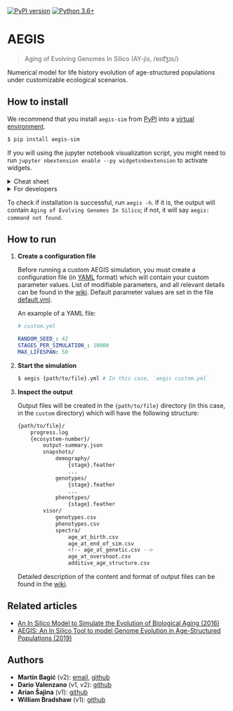 [![PyPI version](https://badge.fury.io/py/aegis-sim.svg)](https://badge.fury.io/py/aegis-sim)
[![Python 3.6+](https://img.shields.io/badge/python-3.6%2B-blue)](https://www.python.org/downloads/release/python-360/)

# AEGIS

> Aging of Evolving Genomes In Silico (AY-jis, /eɪd͡ʒɪs/)

Numerical model for life history evolution of age-structured populations under customizable ecological scenarios.

## How to install

We recommend that you install `aegis-sim` from [PyPI](https://pypi.org/project/aegis-sim/) into a [virtual environment](https://docs.python.org/3/library/venv.html).

```bash
$ pip install aegis-sim
```

If you will using the jupyter notebook visualization script, you might need to run `jupyter nbextension enable --py widgetsnbextension` to activate widgets.

<details>
  <summary>Cheat sheet</summary>

```bash
# Unix/macOS
python3 -m venv aegis-venv
. aegis-venv/bin/activate
python3 -m pip install aegis-sim
```
```bash
# Windows
python -m venv aegis-venv
.\aegis-venv\Scripts\activate
python -m pip install aegis-sim
```
</details>

<details> 
<summary>For developers</summary>

```bash
# Unix/macOS
git clone git@github.com:valenzano-lab/aegis.git
cd aegis
make install_dev
```
</details>

To check if installation is successful, run `aegis -h`. If it is, the output will contain `Aging of Evolving Genomes In Silico`; if not, it will say `aegis: command not found`.

## How to run

1. __Create a configuration file__

    Before running a custom AEGIS simulation, you must create a configuration file (in [YAML](https://en.wikipedia.org/wiki/YAML) format) which will contain your custom parameter values. 
    List of modifiable parameters, and all relevant details can be found in the [wiki](https://github.com/valenzano-lab/aegis/wiki/Input).
    Default parameter values are set in the file [default.yml](src/aegis/parameters/default.yml).
    

    An example of a YAML file:
    ```yml
    # custom.yml

    RANDOM_SEED_: 42
    STAGES_PER_SIMULATION_: 10000
    MAX_LIFESPAN: 50
    ```


1. __Start the simulation__

    ```sh
    $ aegis {path/to/file}.yml # In this case, `aegis custom.yml`
    ```


1. __Inspect the output__

    Output files will be created in the `{path/to/file}` directory (in this case, in the `custom` directory) which will have the following structure:
    ```bash
    {path/to/file}/
        progress.log
        {ecosystem-number}/
            output-summary.json
            snapshots/
                demography/
                    {stage}.feather
                    ...
                genotypes/
                    {stage}.feather
                    ...
                phenotypes/
                    {stage}.feather
            visor/
                genotypes.csv
                phenotypes.csv
                spectra/
                    age_at_birth.csv
                    age_at_end_of_sim.csv
                    <!-- age_at_genetic.csv -->
                    age_at_overshoot.csv
                    additive_age_structure.csv
    ```

    Detailed description of the content and format of output files can be found in the [wiki](https://github.com/valenzano-lab/aegis/wiki/Output).
    

## Related articles

- [An In Silico Model to Simulate the Evolution of Biological Aging (2016)](https://www.biorxiv.org/content/10.1101/037952v1)
- [AEGIS: An In Silico Tool to model Genome Evolution in Age-Structured Populations (2019)](https://www.biorxiv.org/content/10.1101/646877v1)

## Authors

- **Martin Bagić** (v2): [email](martin.bagic@outlook.com), [github](https://github.com/martinbagic)
- **Dario Valenzano** (v1, v2): [github](https://github.com/dvalenzano)
- **Arian Šajina** (v1): [github](https://github.com/ariansajina)
- **William Bradshaw** (v1): [github](https://github.com/willbradshaw)
